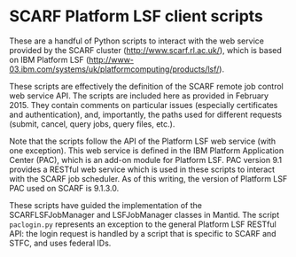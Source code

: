 SCARF Platform LSF client scripts
=================================

These are a handful of Python scripts to interact with the web service
provided by the SCARF cluster (http://www.scarf.rl.ac.uk/), which is
based on IBM Platform LSF
(http://www-03.ibm.com/systems/uk/platformcomputing/products/lsf/).

These scripts are effectively the definition of the SCARF remote job
control web service API. The scripts are included here as provided in
February 2015. They contain comments on particular issues (especially
certificates and authentication), and, importantly, the paths used for
different requests (submit, cancel, query jobs, query files, etc.).

Note that the scripts follow the API of the Platform LSF web service
(with one exception). This web service is defined in the IBM Platform
Application Center (PAC), which is an add-on module for Platform
LSF. PAC version 9.1 provides a RESTful web service which is used in
these scripts to interact with the SCARF job scheduler. As of this
writing, the version of Platform LSF PAC used on SCARF is 9.1.3.0.

These scripts have guided the implementation of the SCARFLSFJobManager
and LSFJobManager classes in Mantid. The script `paclogin.py`
represents an exception to the general Platform LSF RESTful API: the
login request is handled by a script that is specific to SCARF and
STFC, and uses federal IDs.
